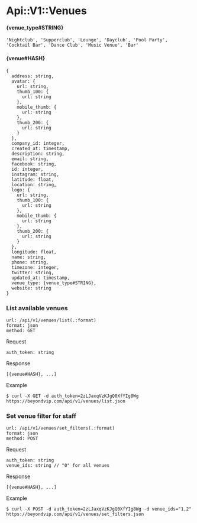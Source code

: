 # Api::V1::Venues

#### {venue_type#STRING}
    'Nightclub', 'Supperclub', 'Lounge', 'Dayclub', 'Pool Party', 'Cocktail Bar', 'Dance Club', 'Music Venue', 'Bar'

#### {venue#HASH}
    {
      address: string,
      avatar: {
        url: string,
        thumb_100: {
          url: string
        },
        mobile_thumb: {
          url: string
        },
        thumb_200: {
          url: string
        }
      },
      company_id: integer,
      created_at: timestamp,
      description: string,
      email: string,
      facebook: string,
      id: integer,
      instagram: string,
      latitude: float,
      location: string,
      logo: {
        url: string,
        thumb_100: {
          url: string
        },
        mobile_thumb: {
          url: string
        },
        thumb_200: {
          url: string
        }
      },
      longitude: float,
      name: string,
      phone: string,
      timezone: integer,
      twitter: string,
      updated_at: timestamp,
      venue_type: {venue_type#STRING},
      website: string
    }

### List available venues
    url: /api/v1/venues/list(.:format)
    format: json
    method: GET

  Request

    auth_token: string

  Response

    [{venue#HASH}, ...]

  Example

    $ curl -X GET -d auth_token=2zLJaxqVzKJgQ0XfYIg8Wg https://beyondvip.com/api/v1/venues/list.json

### Set venue filter for staff
    url: /api/v1/venues/set_filters(.:format)
    format: json
    method: POST

  Request

    auth_token: string
    venue_ids: string // "0" for all venues

  Response

    [{venue#HASH}, ...]

  Example

    $ curl -X POST -d auth_token=2zLJaxqVzKJgQ0XfYIg8Wg -d venue_ids="1,2" https://beyondvip.com/api/v1/venues/set_filters.json
